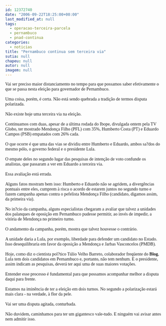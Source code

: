 ```yaml
---
id: 12372740
date: "2006-09-22T18:25:00+00:00"
last_modified_at: null
tags:
  - operacao-terceira-parcela
  - pernambuco
  - pnad-continua
categories:
  - noticias
title: "Pernambuco continua sem terceira via"
sutia: null
chapeu: null
autor: null
imagem: null
---
```

<p><P class=MsoNormal style=\"MARGIN: 5pt 0cm; mso-layout-grid-align: none\"><SPAN style=\"FONT-SIZE: 10pt; FONT-FAMILY: Arial\"><FONT face=Verdana>Vai ser preciso maior distanciamento no tempo para que possamos saber efetivamente o que se passa nesta eleição para governador de Pernambuco.<BR><BR></FONT></SPAN><SPAN style=\"FONT-SIZE: 10pt; FONT-FAMILY: Arial\"><FONT face=Verdana>Uma coisa, porém, é certa. Não está sendo quebrada a tradição de termos disputa polarizada.<BR><BR></FONT></SPAN><SPAN style=\"FONT-SIZE: 10pt; FONT-FAMILY: Arial\"><FONT face=Verdana>Não existe hoje uma terceira via na eleição. <BR><BR></FONT></SPAN><SPAN style=\"FONT-SIZE: 10pt; FONT-FAMILY: Arial\"><FONT face=Verdana>Continuamos com duas, apesar de a última rodada do Ibope, divulgada ontem pela TV Globo, ter mostrado Mendonça Filho (PFL) com 35%, Humberto Costa (PT) e Eduardo Campos (PSB) empatados com 26% cada. <BR><BR></FONT></SPAN><SPAN style=\"FONT-SIZE: 10pt; FONT-FAMILY: Arial\"><FONT face=Verdana>O que ocorre é que uma das vias se dividiu entre Humberto e Eduardo, ambos sa?dos do mesmo pólo, o governo federal e o presidente Lula.<BR><BR></FONT></SPAN><SPAN style=\"FONT-SIZE: 10pt; FONT-FAMILY: Arial\"><FONT face=Verdana>O empate deles no segundo lugar das pesquisas de intenção de voto confunde os analistas, que passaram a ver em Eduardo a terceira via.<BR><BR></FONT></SPAN><SPAN style=\"FONT-SIZE: 10pt; FONT-FAMILY: Arial\"><FONT face=Verdana>Essa avaliação está errada. <BR><BR></FONT></SPAN><SPAN style=\"FONT-SIZE: 10pt; FONT-FAMILY: Arial\"><FONT face=Verdana>Alguns fatos mostram bem isso: Humberto e Eduardo não se agridem, a divergências pontuais entre eles, cumprem à risca o acordo de estarem juntos no segundo turno e fazem campanha apenas contra o pefelista Mendonça Filho (candidato, digamos assim, da primeira via).<BR><BR></FONT></SPAN><SPAN style=\"FONT-SIZE: 10pt; FONT-FAMILY: Arial\"><FONT face=Verdana>No in?cio da campanha, alguns especialistas chegaram a avaliar que talvez a unidades dos palanques de oposição em Pernambuco pudesse permitir, ao invés de impedir, a vitória de Mendonça no primeiro turno.<BR><BR></FONT></SPAN><SPAN style=\"FONT-SIZE: 10pt; FONT-FAMILY: Arial\"><FONT face=Verdana>O andamento da campanha, porém, mostra que talvez houvesse o contrário.<BR></FONT></SPAN><SPAN style=\"FONT-SIZE: 10pt; FONT-FAMILY: Arial\"><FONT face=Verdana><BR>A unidade daria a Lula, por exemplo, liberdade para defender um candidato no Estado. Isso desequilibraria em favor da oposição a Mendonça e Jarbas Vasconcelos (PMDB).<BR><BR></FONT></SPAN><SPAN style=\"FONT-SIZE: 10pt; FONT-FAMILY: Arial\"><FONT face=Verdana>Hoje, como diz o cientista pol?tico Túlio Velho Barreto, colaborador freqüente do <STRONG>Blog</STRONG>, Lula tem dois candidatos em Pernambuco e, portanto, não tem nenhum. E o presidente, assim indicam as pesquisas, deverá ter aqui uma de suas maiores votações.<BR><BR></FONT></SPAN><SPAN style=\"FONT-SIZE: 10pt; FONT-FAMILY: Arial\"><FONT face=Verdana>Entender esse processo é fundamental para que possamos acompanhar melhor a disputa daqui para frente. <BR><BR></FONT></SPAN><SPAN style=\"FONT-SIZE: 10pt; FONT-FAMILY: Arial\"><FONT face=Verdana>Estamos na iminência de ter a eleição em dois turnos. No segundo a polarização estará mais clara - na verdade, à flor da pele. <BR><BR></FONT></SPAN><SPAN style=\"FONT-SIZE: 10pt; FONT-FAMILY: Arial\"><FONT face=Verdana>Vai ser uma disputa agitada, conturbada. <BR><BR></FONT></SPAN><SPAN style=\"FONT-SIZE: 10pt; FONT-FAMILY: Arial\"><FONT face=Verdana>Não duvidem, caminhamos para ter um gigantesco vale-tudo. E ninguém vai avisar antes nem admitir isso.<?xml:namespace prefix = o ns = \"urn:schemas-microsoft-com:office:office\" /><o:p></o:p></FONT></SPAN></P> </p>
